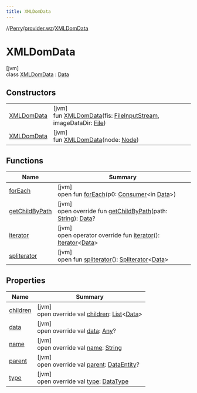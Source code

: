 ```yaml
---
title: XMLDomData
---
```

//[Perry](../../../index.html)/[provider.wz](../index.html)/[XMLDomData](index.html)



# XMLDomData



[jvm]\
class [XMLDomData](index.html) : [Data](../../provider/-data/index.html)



## Constructors


| | |
|---|---|
| [XMLDomData](-x-m-l-dom-data.html) | [jvm]<br>fun [XMLDomData](-x-m-l-dom-data.html)(fis: [FileInputStream](https://docs.oracle.com/javase/8/docs/api/java/io/FileInputStream.html), imageDataDir: [File](https://docs.oracle.com/javase/8/docs/api/java/io/File.html)) |
| [XMLDomData](-x-m-l-dom-data.html) | [jvm]<br>fun [XMLDomData](-x-m-l-dom-data.html)(node: [Node](https://kotlinlang.org/api/latest/jvm/stdlib/org.w3c.dom/-node/index.html)) |


## Functions


| Name | Summary |
|---|---|
| [forEach](index.html#1183192644%2FFunctions%2F863300109) | [jvm]<br>open fun [forEach](index.html#1183192644%2FFunctions%2F863300109)(p0: [Consumer](https://docs.oracle.com/javase/8/docs/api/java/util/function/Consumer.html)<in [Data](../../provider/-data/index.html)>) |
| [getChildByPath](get-child-by-path.html) | [jvm]<br>open override fun [getChildByPath](get-child-by-path.html)(path: [String](https://kotlinlang.org/api/latest/jvm/stdlib/kotlin/-string/index.html)): [Data](../../provider/-data/index.html)? |
| [iterator](iterator.html) | [jvm]<br>open operator override fun [iterator](iterator.html)(): [Iterator](https://kotlinlang.org/api/latest/jvm/stdlib/kotlin.collections/-iterator/index.html)<[Data](../../provider/-data/index.html)> |
| [spliterator](index.html#-1387152138%2FFunctions%2F863300109) | [jvm]<br>open fun [spliterator](index.html#-1387152138%2FFunctions%2F863300109)(): [Spliterator](https://docs.oracle.com/javase/8/docs/api/java/util/Spliterator.html)<[Data](../../provider/-data/index.html)> |


## Properties


| Name | Summary |
|---|---|
| [children](children.html) | [jvm]<br>open override val [children](children.html): [List](https://kotlinlang.org/api/latest/jvm/stdlib/kotlin.collections/-list/index.html)<[Data](../../provider/-data/index.html)> |
| [data](data.html) | [jvm]<br>open override val [data](data.html): [Any](https://kotlinlang.org/api/latest/jvm/stdlib/kotlin/-any/index.html)? |
| [name](name.html) | [jvm]<br>open override val [name](name.html): [String](https://kotlinlang.org/api/latest/jvm/stdlib/kotlin/-string/index.html) |
| [parent](parent.html) | [jvm]<br>open override val [parent](parent.html): [DataEntity](../../provider/-data-entity/index.html)? |
| [type](type.html) | [jvm]<br>open override val [type](type.html): [DataType](../-data-type/index.html) |

